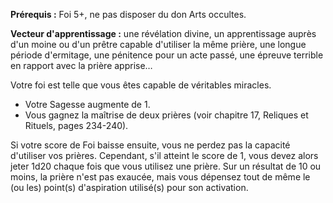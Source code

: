 ﻿---
id: ritual_feats_fr.md#pouvoir-de-la-foi
name: Pouvoir de la Foi
---
**Prérequis :** Foi 5+, ne pas disposer du don Arts occultes.

**Vecteur d'apprentissage :** une révélation divine, un apprentissage auprès d'un moine ou d'un prêtre capable d'utiliser la même prière, une longue période d'ermitage, une pénitence pour un acte passé, une épreuve terrible en rapport avec la prière apprise…

Votre foi est telle que vous êtes capable de véritables miracles.

* Votre Sagesse augmente de 1.
* Vous gagnez la maîtrise de deux prières (voir chapitre 17, Reliques et Rituels, pages 234-240).

Si votre score de Foi baisse ensuite, vous ne perdez pas la capacité d'utiliser vos prières. Cependant, s'il atteint le score de 1, vous devez alors jeter 1d20 chaque fois que vous utilisez une prière. Sur un résultat de 10 ou moins, la prière n'est pas exaucée, mais vous dépensez tout de même le (ou les) point(s) d'aspiration utilisé(s) pour son activation.

